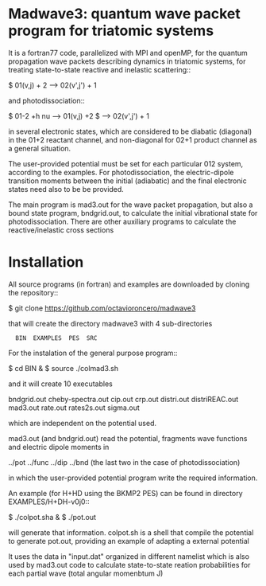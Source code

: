 Madwave3: quantum wave packet program for triatomic systems  
====

It is a fortran77 code, parallelized with MPI and openMP,
for the quantum propagation wave packets describing dynamics in triatomic systems,
 for treating state-to-state reactive and inelastic scattering::

   $ 01(v,j) + 2 --> 02(v',j') + 1

and photodissociation::

   $ 01-2 +h nu --> 01(v,j) +2
   $            --> 02(v',j') + 1

in several electronic states, which are considered to be
diabatic (diagonal) in the 01+2 reactant channel, and non-diagonal
for 02+1 product channel as a general situation.

The user-provided potential must be set for each particular 012 system,
 according to the examples. For photodissociation, the electric-dipole
transition moments between the initial (adiabatic) and the final
electronic states need also to be be provided.

The main program is mad3.out for the wave packet propagation, but
also a bound state program, bndgrid.out, to calculate the initial vibrational
state for photodissociation. There are other auxiliary programs to
calculate the reactive/inelastic cross sections

Installation
============

All source programs (in fortran) and examples are downloaded by cloning
the repository::

$ git clone https://github.com/octavioroncero/madwave3

that will create the directory madwave3 with 4 sub-directories

      BIN  EXAMPLES  PES  SRC

For the instalation of the general purpose program::

$ cd BIN &
$ source ./colmad3.sh

and it will create 10 executables

bndgrid.out  cheby-spectra.out  cip.out   crp.out  distri.out  distriREAC.out  mad3.out  rate.out  rates2s.out  sigma.out  

which are independent on the potential used. 

mad3.out (and bndgrid.out) read the potential, fragments wave functions and electric dipole moments in

../pot  ../func ../dip ../bnd  (the  last two  in the case of photodissociation)

in which the user-provided potential program write the required information.

An example (for H+HD  using the BKMP2  PES) can be found in directory
EXAMPLES/H+DH-v0j0::

$ ./colpot.sha &
$ ./pot.out

will generate that information.
colpot.sh is a shell  that compile the potential to generate pot.out,
providing an example of adapting a external potential

It uses the data in "input.dat" organized in different namelist
which is also used by mad3.out code to calculate state-to-state reation
probabilities for each partial wave (total angular momenbtum J)


